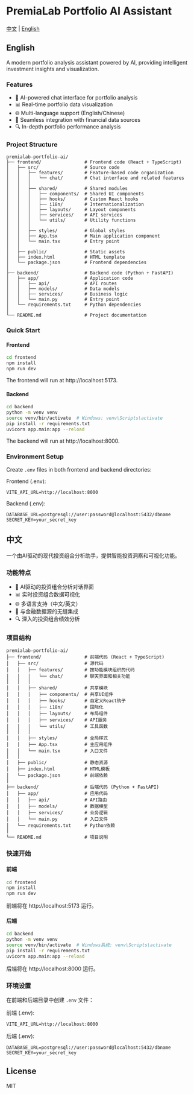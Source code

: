 # PremiaLab Portfolio AI Assistant

[中文](#中文) | [English](#english)

## English

A modern portfolio analysis assistant powered by AI, providing intelligent investment insights and visualization.

### Features

- 💬 AI-powered chat interface for portfolio analysis
- 📊 Real-time portfolio data visualization
- 🌐 Multi-language support (English/Chinese)
- 🔄 Seamless integration with financial data sources
- 🔍 In-depth portfolio performance analysis

### Project Structure

```
premialab-portfolio-ai/
├── frontend/                # Frontend code (React + TypeScript)
│   ├── src/                 # Source code
│   │   ├── features/        # Feature-based code organization
│   │   │   └── chat/        # Chat interface and related features
│   │   │
│   │   ├── shared/          # Shared modules
│   │   │   ├── components/  # Shared UI components
│   │   │   ├── hooks/       # Custom React hooks
│   │   │   ├── i18n/        # Internationalization
│   │   │   ├── layouts/     # Layout components
│   │   │   ├── services/    # API services
│   │   │   └── utils/       # Utility functions
│   │   │
│   │   ├── styles/          # Global styles
│   │   ├── App.tsx          # Main application component
│   │   └── main.tsx         # Entry point
│   │
│   ├── public/              # Static assets
│   ├── index.html           # HTML template
│   └── package.json         # Frontend dependencies
│
├── backend/                 # Backend code (Python + FastAPI)
│   ├── app/                 # Application code
│   │   ├── api/             # API routes
│   │   ├── models/          # Data models
│   │   ├── services/        # Business logic
│   │   └── main.py          # Entry point
│   └── requirements.txt     # Python dependencies
│
└── README.md                # Project documentation
```

### Quick Start

#### Frontend

```bash
cd frontend
npm install
npm run dev
```

The frontend will run at http://localhost:5173.

#### Backend

```bash
cd backend
python -m venv venv
source venv/bin/activate  # Windows: venv\Scripts\activate
pip install -r requirements.txt
uvicorn app.main:app --reload
```

The backend will run at http://localhost:8000.

### Environment Setup

Create `.env` files in both frontend and backend directories:

Frontend (.env):
```
VITE_API_URL=http://localhost:8000
```

Backend (.env):
```
DATABASE_URL=postgresql://user:password@localhost:5432/dbname
SECRET_KEY=your_secret_key
```

## 中文

一个由AI驱动的现代投资组合分析助手，提供智能投资洞察和可视化功能。

### 功能特点

- 💬 AI驱动的投资组合分析对话界面
- 📊 实时投资组合数据可视化
- 🌐 多语言支持（中文/英文）
- 🔄 与金融数据源的无缝集成
- 🔍 深入的投资组合绩效分析

### 项目结构

```
premialab-portfolio-ai/
├── frontend/                # 前端代码 (React + TypeScript)
│   ├── src/                 # 源代码
│   │   ├── features/        # 按功能模块组织的代码
│   │   │   └── chat/        # 聊天界面和相关功能
│   │   │
│   │   ├── shared/          # 共享模块
│   │   │   ├── components/  # 共享UI组件
│   │   │   ├── hooks/       # 自定义React钩子
│   │   │   ├── i18n/        # 国际化
│   │   │   ├── layouts/     # 布局组件
│   │   │   ├── services/    # API服务
│   │   │   └── utils/       # 工具函数
│   │   │
│   │   ├── styles/          # 全局样式
│   │   ├── App.tsx          # 主应用组件
│   │   └── main.tsx         # 入口文件
│   │
│   ├── public/              # 静态资源
│   ├── index.html           # HTML模板
│   └── package.json         # 前端依赖
│
├── backend/                 # 后端代码 (Python + FastAPI)
│   ├── app/                 # 应用代码
│   │   ├── api/             # API路由
│   │   ├── models/          # 数据模型
│   │   ├── services/        # 业务逻辑
│   │   └── main.py          # 入口文件
│   └── requirements.txt     # Python依赖
│
└── README.md                # 项目说明
```

### 快速开始

#### 前端

```bash
cd frontend
npm install
npm run dev
```

前端将在 http://localhost:5173 运行。

#### 后端

```bash
cd backend
python -m venv venv
source venv/bin/activate  # Windows系统: venv\Scripts\activate
pip install -r requirements.txt
uvicorn app.main:app --reload
```

后端将在 http://localhost:8000 运行。

### 环境设置

在前端和后端目录中创建 `.env` 文件：

前端 (.env):
```
VITE_API_URL=http://localhost:8000
```

后端 (.env):
```
DATABASE_URL=postgresql://user:password@localhost:5432/dbname
SECRET_KEY=your_secret_key
```

## License

MIT
